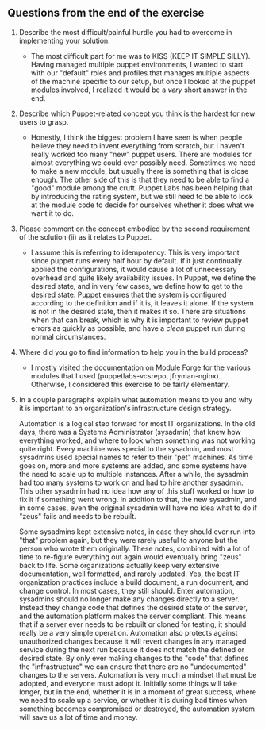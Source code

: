 Questions from the end of the exercise
---------------------------------------

1. Describe the most difficult/painful hurdle you had to overcome in implementing your solution.
   * The most difficult part for me was to KISS (KEEP IT SIMPLE SILLY). Having managed multiple puppet environments, I wanted to start with our "default" roles and profiles that manages multiple aspects of the machine specific to our setup, but once I looked at the puppet modules involved, I realized it would be a *very* short answer in the end.

2. Describe which Puppet-­related concept you think is the hardest for new users to grasp.
   * Honestly, I think the biggest problem I have seen is when people believe they need to invent everything from scratch, but I haven't really worked too many "new" puppet users. There are modules for almost everything we could ever possibly need. Sometimes we need to make a new module, but usually there is something that is close enough. The other side of this is that they need to be able to find a "good" module among the cruft. Puppet Labs has been helping that by introducing the rating system, but we still need to be able to look at the module code to decide for ourselves whether it does what we want it to do.

3. Please comment on the concept embodied by the second requirement of the solution (ii) as it relates to Puppet.
   * I assume this is referring to idempotency. This is very important since puppet runs every half hour by default. If it just continually applied the configurations, it would cause a lot of unnecessary overhead and quite likely availability issues. In Puppet, we define the desired state, and in very few cases, we define how to get to the desired state. Puppet ensures that the system is configured according to the definition and if it is, it leaves it alone. If the system is not in the desired state, then it makes it so. There are situations when that can break, which is why it is important to review puppet errors as quickly as possible, and have a *clean* puppet run during normal circumstances.

4. Where did you go to find information to help you in the build process?
   * I mostly visited the documentation on Module Forge for the various modules that I used (puppetlabs-vcsrepo, jfryman-nginx). Otherwise, I considered this exercise to be fairly elementary.

5. In a couple paragraphs explain what automation means to you and why it is important to an organization's infrastructure design strategy.

     Automation is a logical step forward for most IT organizations. In the old days, there was a Systems Administrator (sysadmin) that knew how everything worked, and where to look when something was not working quite right. Every machine was special to the sysadmin, and most sysadmins used special names to refer to their "pet" machines. As time goes on, more and more systems are added, and some systems have the need to scale up to multiple instances. After a while, the sysadmin had too many systems to work on and had to hire another sysadmin. This other sysadmin had no idea how any of this stuff worked or how to fix it if something went wrong. In addition to that, the new sysadmin, and in some cases, even the original sysadmin will have no idea what to do if "zeus" fails and needs to be rebuilt. 

     Some sysadmins kept extensive notes, in case they should ever run into "that" problem again, but they were rarely useful to anyone but the person who wrote them originally. These notes, combined with a lot of time to re-figure everything out again would eventually bring "zeus" back to life. Some organizations actually keep very extensive documentation, well formatted, and rarely updated. Yes, the best IT organization practices include a build document, a run document, and change control. In most cases, they still should. Enter automation, sysadmins should no longer make any changes directly to a server. Instead they change code that defines the desired state of the server, and the automation platform makes the server compliant. This means that if a server ever needs to be rebuilt or cloned for testing, it should really be a very simple operation. Automation also protects against unauthorized changes because it will revert changes in any managed service during the next run because it does not match the defined or desired state. By only ever making changes to the "code" that defines the "infrastructure" we can ensure that there are no "undocumented" changes to the servers. Automation is very much a mindset that must be adopted, and everyone must adopt it. Initially some things will take longer, but in the end, whether it is in a moment of great success, where we need to scale up a service, or whether it is during bad times when something becomes compromised or destroyed, the automation system will save us a lot of time and money.

